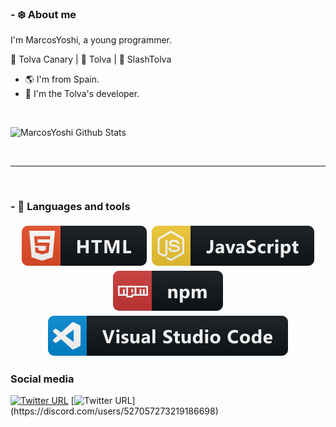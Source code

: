 ### - ❄️ About me 
I'm MarcosYoshi, a young programmer. 

🧡 Tolva Canary | 🥇 Tolva | 💙 SlashTolva

- 🌎 I'm from Spain.
- 💎 I'm the Tolva's developer. 

<br />

![MarcosYoshi Github Stats](https://github-readme-stats.vercel.app/api?username=MarcosYoshi&show_icons=true&title_color=fff&icon_color=79ff97&text_color=9f9f9f&bg_color=151515)

<br />

*************

<br />

### - 🔧 Languages and tools

<p align="center">
 <img src="https://raw.githubusercontent.com/8bithemant/8bithemant/master/svg/dev/languages/html.svg" alt="Twitter" style="vertical-align:top; margin:4px"><img src="https://raw.githubusercontent.com/8bithemant/8bithemant/master/svg/dev/languages/js.svg" alt="Twitter" style="vertical-align:top; margin:4px"><img src="https://raw.githubusercontent.com/8bithemant/8bithemant/master/svg/dev/services/npm.svg" alt="Twitter" style="vertical-align:top; margin:4px"><img src="https://raw.githubusercontent.com/8bithemant/8bithemant/master/svg/dev/tools/visualstudio_code.svg" alt="Twitter" style="vertical-align:top; margin:4px">

</p>

### Social media

[![Twitter URL](https://img.shields.io/twitter/url?color=%231DA1F2&label=follow&logo=twitter&logoColor=%231DA1F2&style=flat-square&url=https%3A%2F%2Fwww.reddit.com%2Fuser%2FFatChicken277)](https://twitter.com/MarcosYoshi_)
[![Twitter URL](https://img.shields.io/twitter/url?color=blue&label=follow&logo=discord&logoColor=%23fb3958&style=flat-square&url=https%3A%2F%2Fdiscord.com%2Falejorc_)](https://discord.com/users/527057273219186698)
